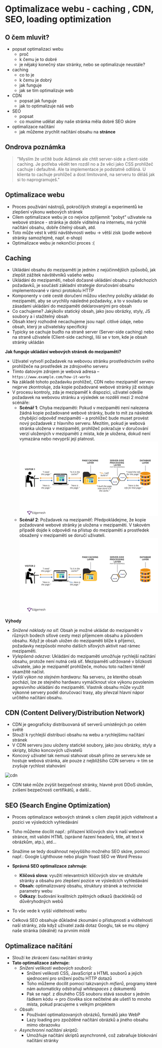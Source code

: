 # Optimalizace webu - caching , CDN, SEO, loading optimization

## O čem mluvit?
- popsat optimalizaci webu
	- proč
	- k čemu je to dobré
	- je nějaký konečný stav stránky, nebo se optimalizuje neustále?
- caching
	- co to je
	- k čemu je dobrý
	- jak funguje
	- jak se tím optimalizuje web
- CDN
	- popsat jak funguje
	- jak to optimalizuje náš web
- SEO
	- popsat
	- co musíme udělat aby naše stránka měla dobré SEO skóre
- optimalizace načítání
	- jak můžeme zrychlit načítání obsahu na **stránce**

## Ondrova poznámka
> "Myslím že určitě bude Adámek ale chtít server-side a client-side caching.
> Je potřeba vědět ten rozdíl no a že věci jako CSS prohlížeč cachuje i defaultně. Ale ta implementace je podstatně odlišná.
> U klienta to cachuje prohlížeč a dost limitovaně, na serveru to děláš jak si to naprogramuješ."

## Optimalizace webu
- Proces používání nástrojů, pokročilých strategií a experimentů ke zlepšení výkonu webových stránek
- Cílem optimalizace webu je co nejvíce zpříjemnit "pobyt" uživatele na webové stránce - stránka je dobře viditelná na internetu, má rychlé načítání obsahu, dobře čitelný obsah, atd. 
- Toto může vést k větší návštěvnosti webu -> větší zisk (podle webové stránky samozřejmě, např. e-shop)
- Optimalizace webu je nekončící proces :(

## Caching
- Ukládání obsahu do mezipaměti je jedním z nejúčinnějších způsobů, jak zlepšit zážitek návštěvníků vašeho webu
- Ukládání do mezipaměti, neboli dočasné ukládání obsahu z předchozích požadavků, je součástí základní strategie doručování obsahu implementované v rámci protokolu HTTP
- Komponenty v celé cestě doručení můžou všechny položky ukládat do mezipaměti, aby se urychlily následné požadavky, a to v souladu se zásadami ukládání do mezipaměti deklarovanými pro obsah
- Co cachujeme? Jakýkoliv statický obsah, jako jsou obrázky, styly, JS soubory a i stažitelný obsah
- Obsah který rozhodně necachujeme jsou např. citlivé údaje, nebo obsah, který je uživatelsky specifický
- Typicky se cachuje buďto na straně server (Server-side caching) nebo na straně uživatele (Client-side caching), liší se v tom, kde je obsah stránky ukládán

**Jak funguje ukládání webových stránek do mezipaměti?**

- Uživatel vytvoří požadavek na webovou stránku prostřednictvím svého prohlížeče na prostředek ze zdrojového serveru
- Tímto datovým zdrojem je webová adresa – `https://www.example.com/how-it-works`
- Na základě tohoto požadavku prohlížeč, CDN nebo mezipaměť serveru nejprve zkontroluje, zda kopie požadované webové stránky již existuje
- V procesu kontroly, zda je mezipaměť k dispozici, uživatel odešle požadavek na webovou stránku a výsledek se rozdělí mezi 2 možné scénáře:
  - **Scénář 1**: Chyba mezipaměti: Pokud v mezipaměti není nalezena žádná kopie požadované webové stránky, bude to mít za následek chybějící odpověď mezipaměti – a prohlížeč bude muset provést nový požadavek z hlavního serveru. Mezitím, pokud je webová stránka uložena v mezipaměti, prohlížeč pokračuje v doručování verzí uložených v mezipaměti z místa, kde je uložena, dokud není vymazána nebo nevyprší její platnost.
    ![scene1](../images/02_cache1.png)
  - **Scénář 2**: Požadavek na mezipaměť: Předpokládejme, že kopie požadované webové stránky je uložena v mezipaměti. V takovém případě dojde k odpovědi na přístup do mezipaměti a prostředek obsažený v mezipaměti se doručí uživateli.
    ![cache2](../images/02_cache2.png)

**Výhody**

- _Snížené náklady na síť_: Obsah je možné ukládat do mezipaměti v různých bodech síťové cesty mezi příjemcem obsahu a původem obsahu. Když je obsah uložen do mezipaměti blíže k příjemci, požadavky nezpůsobí mnoho dalších síťových aktivit nad rámec mezipaměti.
- _Vylepšená odezva_: Ukládání do mezipaměti umožňuje rychlejší načítání obsahu, protože není nutná celá síť. Mezipaměti udržované v blízkosti uživatele, jako je mezipaměť prohlížeče, mohou toto načtení téměř okamžitě načíst.
- _Vyšší výkon na stejném hardwaru_: Na serveru, ze kterého obsah pochází, lze ze stejného hardwaru vymáčknout více výkonu povolením agresivního ukládání do mezipaměti. Vlastník obsahu může využít výkonné servery podél doručovací trasy, aby převzal hlavní nápor určitého načítání obsahu.

## CDN (Content Delivery/Distribution Network)
- CDN je geograficky distribuovaná síť serverů umístěných po celém světě
- Slouží k rychlejší distribuci obsahu na webu a rychlejšímu načítání stránek
- V CDN serveru jsou uloženy statické soubory, jako jsou obrázky, styly a skripty,  blízko koncových uživatelů
- Koncový uživatel tak nemusí stahovat obsah přímo ze serveru kde se hostuje webová stránka, ale pouze z nejbližšího CDN serveru -> tím se zvyšuje rychlost stahování

![cdn](https://cf-assets.www.cloudflare.com/slt3lc6tev37/7Dy6rquZDDKSJoeS27Y6xc/4a671b7cc7894a475a94f0140981f5d9/what_is_a_cdn_distributed_server_map.png)

- CDN také může zvýšit bezpečnost stránky, hlavně proti DDoS útokům, zvíšení bezpečnosti certifikátů, a další..

## SEO (Search Engine Optimization)
- Proces optimalizace webových stránek s cílem zlepšit jejich viditelnost a pozici ve výsledcích vyhledávání
- Toho můžeme docílit např.: přiřazení klíčových slov k naší webové stránce, mít validní HTML (správné řazení headerů, title, alt text k obrázkům, atp.), atd...
- Snažíme se tedy dosáhnout nejvyššího možného SEO skóre, pomocí např.: Google Lighthouse nebo plugin Yoast SEO ve Word Pressu

- **Správná SEO optimalizace zahrnuje**:
	- **Klíčová slova**: využití relevantních klíčových slov ve struktuře stránky a obsahu pro zlepšení pozice ve výsledcích vyhledávání
	- **Obsah:** optimalizovaný obsahu, struktury stránek a technické parametry webu
	- **Odkazy**: budování kvalitních zpětných odkazů (backlinků) od důvěryhodných webů
- To vše vede k vyšší viditelnosti webu

- Celková SEO obsahuje důkladné zkoumání o přístupnosti a viditelnosti naší stránky, zda když uživatel zadá dotaz Googlu, tak se mu objevý naše stránka (ideálně) na prvním místě

## Optimalizace načítání
- Slouží ke zkrácení času načítání stránky
- **Tato optimalizace zahrnuje:**
	- *Snížení velikosti webových souborů:* 
		- Snížení velikosti CSS, JavaScript a HTML souborů a jejich sjednocení pro snížení počtu HTTP dotazů
		- Toho můžeme docílit pomocí takzvaných *mifierů*, programy které nám automaticky odstraňují *whitespaces* z dokumentů
		- Pak se např. z dlouhého CSS souboru stává ssoubor s jedním řádkem kódu -> pro člověka sice nečitelné ale ušetří to mnoho místa, pokud pracujeme s velkým projektem
	- *Obsah:* 
		- Používání optimalizovaných obrázků, formátů jako WebP
		- Lazy loading pro zpožděné načítání obrázků a jiného obsahu mimo obrazovku
	- *Asynchronní načítání skriptů*: 
		- Umožňuje načítání skriptů asynchronně, což zabraňuje blokování načítání stránky
